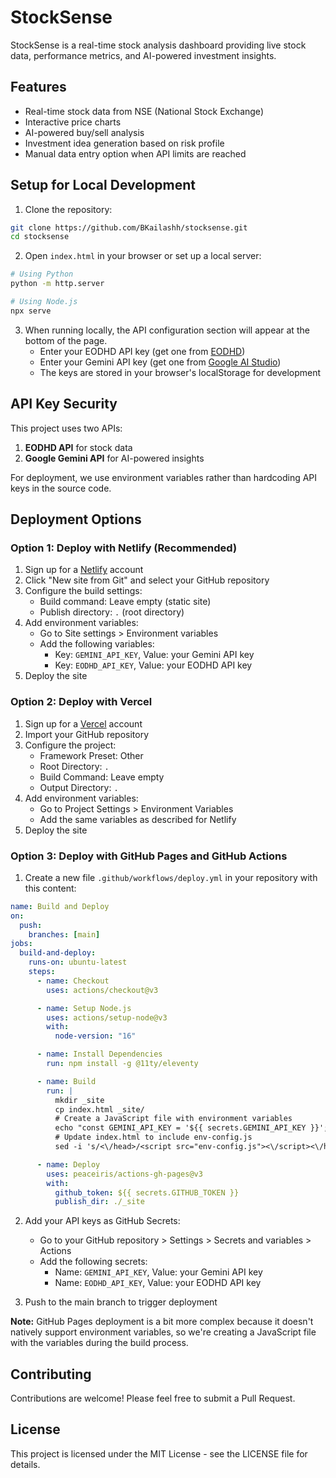 # StockSense

StockSense is a real-time stock analysis dashboard providing live stock data, performance metrics, and AI-powered investment insights.

## Features

- Real-time stock data from NSE (National Stock Exchange)
- Interactive price charts
- AI-powered buy/sell analysis
- Investment idea generation based on risk profile
- Manual data entry option when API limits are reached

## Setup for Local Development

1. Clone the repository:

```bash
git clone https://github.com/BKailashh/stocksense.git
cd stocksense
```

2. Open `index.html` in your browser or set up a local server:

```bash
# Using Python
python -m http.server

# Using Node.js
npx serve
```

3. When running locally, the API configuration section will appear at the bottom of the page.
   - Enter your EODHD API key (get one from [EODHD](https://eodhistoricaldata.com/))
   - Enter your Gemini API key (get one from [Google AI Studio](https://makersuite.google.com/app/apikey))
   - The keys are stored in your browser's localStorage for development

## API Key Security

This project uses two APIs:

1. **EODHD API** for stock data
2. **Google Gemini API** for AI-powered insights

For deployment, we use environment variables rather than hardcoding API keys in the source code.

## Deployment Options

### Option 1: Deploy with Netlify (Recommended)

1. Sign up for a [Netlify](https://www.netlify.com/) account
2. Click "New site from Git" and select your GitHub repository
3. Configure the build settings:
   - Build command: Leave empty (static site)
   - Publish directory: `.` (root directory)
4. Add environment variables:
   - Go to Site settings > Environment variables
   - Add the following variables:
     - Key: `GEMINI_API_KEY`, Value: your Gemini API key
     - Key: `EODHD_API_KEY`, Value: your EODHD API key
5. Deploy the site

### Option 2: Deploy with Vercel

1. Sign up for a [Vercel](https://vercel.com/) account
2. Import your GitHub repository
3. Configure the project:
   - Framework Preset: Other
   - Root Directory: `.`
   - Build Command: Leave empty
   - Output Directory: `.`
4. Add environment variables:
   - Go to Project Settings > Environment Variables
   - Add the same variables as described for Netlify
5. Deploy the site

### Option 3: Deploy with GitHub Pages and GitHub Actions

1. Create a new file `.github/workflows/deploy.yml` in your repository with this content:

```yaml
name: Build and Deploy
on:
  push:
    branches: [main]
jobs:
  build-and-deploy:
    runs-on: ubuntu-latest
    steps:
      - name: Checkout
        uses: actions/checkout@v3

      - name: Setup Node.js
        uses: actions/setup-node@v3
        with:
          node-version: "16"

      - name: Install Dependencies
        run: npm install -g @11ty/eleventy

      - name: Build
        run: |
          mkdir _site
          cp index.html _site/
          # Create a JavaScript file with environment variables
          echo "const GEMINI_API_KEY = '${{ secrets.GEMINI_API_KEY }}'; const EODHD_API_KEY = '${{ secrets.EODHD_API_KEY }}';" > _site/env-config.js
          # Update index.html to include env-config.js
          sed -i 's/<\/head>/<script src="env-config.js"><\/script><\/head>/' _site/index.html

      - name: Deploy
        uses: peaceiris/actions-gh-pages@v3
        with:
          github_token: ${{ secrets.GITHUB_TOKEN }}
          publish_dir: ./_site
```

2. Add your API keys as GitHub Secrets:

   - Go to your GitHub repository > Settings > Secrets and variables > Actions
   - Add the following secrets:
     - Name: `GEMINI_API_KEY`, Value: your Gemini API key
     - Name: `EODHD_API_KEY`, Value: your EODHD API key

3. Push to the main branch to trigger deployment

**Note:** GitHub Pages deployment is a bit more complex because it doesn't natively support environment variables, so we're creating a JavaScript file with the variables during the build process.

## Contributing

Contributions are welcome! Please feel free to submit a Pull Request.

## License

This project is licensed under the MIT License - see the LICENSE file for details.
